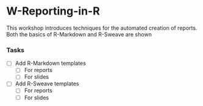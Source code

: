 # W-Reporting-in-R
This workshop introduces techniques for the automated creation of reports. Both the basics of R-Markdown and R-Sweave are shown

### Tasks
  - [ ] Add R-Markdown templates
     - [ ] For reports
     - [ ] For slides
  - [ ] Add R-Sweave templates
     - [ ] For reports
     - [ ] For slides
